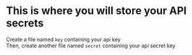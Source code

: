# This is where you will store your API secrets
Create a file named `key` containing your api key  
Then, create another file named `secret` containing your api secret key  
